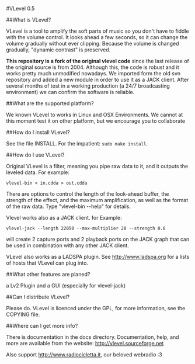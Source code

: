 #VLevel 0.5

##What is VLevel?

VLevel is a tool to amplify the soft parts of music so you don't
have to fiddle with the volume control.  It looks ahead a few
seconds, so it can change the volume gradually without ever
clipping. Because the volume is changed gradually, "dynamic
contrast" is preserved.

**This repository is a fork of the original vlevel code** since
the last release of the original source is from 2004.
Although this, the code is robust and it works pretty much
unmodified nowadays. We imported form the old svn repository and
added a new module in order to use it as a JACK client. After several
months of test in a working production (a 24/7 broadcasting environment)
we can confirm the software is reliable.

##What are the supported platform?

We known VLevel to works in Linux and OSX Environments. We cannot at this moment 
test it on other platform, but we encourage you to collaborate

##How do I install VLevel?
  
See the file INSTALL.  For the impatient: `sudo make install`.

##How do I use VLevel?

Original VLevel is a filter, meaning you pipe raw data to it, and it outputs
the leveled data.  For example:

    vlevel-bin < in.cdda > out.cdda

There are options to control the length of the look-ahead buffer,
the strength of the effect, and the maximum amplification, as well
as the format of the raw data.  Type "vlevel-bin --help" for
details.

Vlevel works also as a JACK client. for Example:

    vlevel-jack --length 22050 --max-multiplier 20 --strength 0.8

will create 2 capture ports and 2 playback ports on the JACK graph
that can be used in combination with any other JACK client.

VLevel also works as a LADSPA plugin. See http://www.ladspa.org for
a lists of hosts that VLevel can plug into.

##What other features are planed?

a Lv2 Plugin and a GUI (especially for vlevel-jack)

##Can I distribute VLevel?

Please do.  VLevel is licenced under the GPL, for more information,
see the COPYING file.

##Where can I get more info?

There is documentation in the docs directory. Documentation, 
help, and more are available from the website: http://vlevel.sourceforge.net

Also support http://www.radiocicletta.it, our beloved webradio :3

